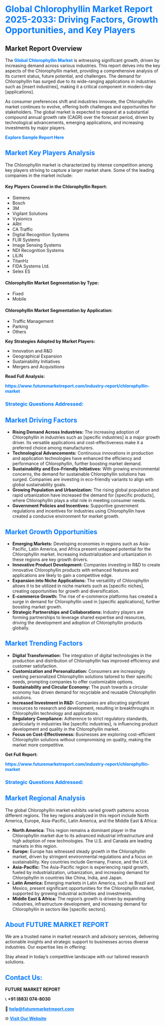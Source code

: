 <h1 style="color: #007BFF;">Global Chlorophyllin Market Report 2025-2033: Driving Factors, Growth Opportunities, and Key Players</h1>

<section id="overview">
<h2>Market Report Overview</h2>
<p>The <a href="https://www.futuremarketreport.com/industry-report/chlorophyllin-market" style="color: #007BFF; text-decoration: none;"><strong>Global Chlorophyllin Market</strong></a> is witnessing significant growth, driven by increasing demand across various industries. This report delves into the key aspects of the Chlorophyllin market, providing a comprehensive analysis of its current status, future potential, and challenges. The demand for Chlorophyllin has surged due to its wide-ranging applications in industries such as [insert industries], making it a critical component in modern-day [applications].</p>
<p>As consumer preferences shift and industries innovate, the Chlorophyllin market continues to evolve, offering both challenges and opportunities for stakeholders. The global market is expected to expand at a substantial compound annual growth rate (CAGR) over the forecast period, driven by technological advancements, emerging applications, and increasing investments by major players.</p>
</section>

<section id="overview">
<p><a href="https://www.futuremarketreport.com/request-sample/reportId=35299" style="color: #007BFF; text-decoration: none;"><strong>Explore Sample Report Here</strong></a></p>
</section>

<section id="key-players">
<h2 style="color: #007BFF;">Market Key Players Analysis</h2>
<p>The Chlorophyllin market is characterized by intense competition among key players striving to capture a larger market share. Some of the leading companies in the market include:</p>
<h4>Key Players Covered in the Chlorophyllin Report:</h4>
<ul><li>Siemens</li><li>Bosch</li><li>3M</li><li>Vigilant Solutions</li><li>Vysionics</li><li>ARH</li><li>CA Traffic</li><li>Digital Recognition Systems</li><li>FLIR Systems</li><li>Image Sensing Systems</li><li>NDI Recognition Systems</li><li>LILIN</li><li>TitanHz</li><li>FIDA Systems Ltd.</li><li>Selex ES</li></ul>
<h4>Chlorophyllin Market Segmentation by Type:</h4>
<ul><li>Fixed</li><li>Mobile</li></ul>

<h4>Chlorophyllin Market Segmentation by Application:</h4>
<ul><li>Traffic Management</li><li>Parking</li><li>Others</li></ul>
<p><strong>Key Strategies Adopted by Market Players:</strong></p>
<ul>
<li>Innovation and R&D</li>
<li>Geographical Expansion</li>
<li>Sustainability Initiatives</li>
<li>Mergers and Acquisitions</li>
</ul>
</section>

<section>
<p><strong>Read Full Analysis: </strong></p><a href="https://www.futuremarketreport.com/industry-report/chlorophyllin-market" style="color: #007BFF; text-decoration: none;"><strong>https://www.futuremarketreport.com/industry-report/chlorophyllin-market</strong></a>
<h3 style="color: #007BFF;">Strategic Questions Addressed:</h3>
</section>

<section id="driving-factors">
<h2 style="color: #007BFF;">Market Driving Factors</h2>
<ul>
<li><strong>Rising Demand Across Industries:</strong> The increasing adoption of Chlorophyllin in industries such as [specific industries] is a major growth driver. Its versatile applications and cost-effectiveness make it a preferred choice among manufacturers.</li>
<li><strong>Technological Advancements:</strong> Continuous innovations in production and application technologies have enhanced the efficiency and performance of Chlorophyllin, further boosting market demand.</li>
<li><strong>Sustainability and Eco-Friendly Initiatives:</strong> With growing environmental concerns, the demand for sustainable Chlorophyllin solutions has surged. Companies are investing in eco-friendly variants to align with global sustainability goals.</li>
<li><strong>Growing Population and Urbanization:</strong> The rising global population and rapid urbanization have increased the demand for [specific products], where Chlorophyllin plays a vital role in meeting consumer needs.</li>
<li><strong>Government Policies and Incentives:</strong> Supportive government regulations and incentives for industries using Chlorophyllin have created a conducive environment for market growth.</li>
</ul>
</section>

<section id="growth-opportunities">
<h2 style="color: #007BFF;">Market Growth Opportunities</h2>
<ul>
<li><strong>Emerging Markets:</strong> Developing economies in regions such as Asia-Pacific, Latin America, and Africa present untapped potential for the Chlorophyllin market. Increasing industrialization and urbanization in these regions are key growth drivers.</li>
<li><strong>Innovative Product Development:</strong> Companies investing in R&D to create innovative Chlorophyllin products with enhanced features and applications are likely to gain a competitive edge.</li>
<li><strong>Expansion into Niche Applications:</strong> The versatility of Chlorophyllin allows it to be utilized in niche markets such as [specific niches], creating opportunities for growth and diversification.</li>
<li><strong>E-commerce Growth:</strong> The rise of e-commerce platforms has created a surge in demand for Chlorophyllin used in [specific applications], further boosting market growth.</li>
<li><strong>Strategic Partnerships and Collaborations:</strong> Industry players are forming partnerships to leverage shared expertise and resources, driving the development and adoption of Chlorophyllin products globally.</li>
</ul>
</section>

<section id="trending-factors">
<h2 style="color: #007BFF;">Market Trending Factors</h2>
<ul>
<li><strong>Digital Transformation:</strong> The integration of digital technologies in the production and distribution of Chlorophyllin has improved efficiency and customer satisfaction.</li>
<li><strong>Customization and Personalization:</strong> Consumers are increasingly seeking personalized Chlorophyllin solutions tailored to their specific needs, prompting companies to offer customizable options.</li>
<li><strong>Sustainability and Circular Economy:</strong> The push towards a circular economy has driven demand for recyclable and reusable Chlorophyllin solutions.</li>
<li><strong>Increased Investment in R&D:</strong> Companies are allocating significant resources to research and development, resulting in breakthroughs in Chlorophyllin technology and applications.</li>
<li><strong>Regulatory Compliance:</strong> Adherence to strict regulatory standards, particularly in industries like [specific industries], is influencing product development and quality in the Chlorophyllin market.</li>
<li><strong>Focus on Cost-Effectiveness:</strong> Businesses are exploring cost-efficient Chlorophyllin solutions without compromising on quality, making the market more competitive.</li>
</ul>
</section>

<section>
<p><strong>Get Full Report: </strong></p><a href="https://www.futuremarketreport.com/industry-report/chlorophyllin-market" style="color: #007BFF; text-decoration: none;"><strong>https://www.futuremarketreport.com/industry-report/chlorophyllin-market</strong></a>
<h3 style="color: #007BFF;">Strategic Questions Addressed:</h3>
</section>


<section id="regional-analysis">
<h2 style="color: #007BFF;">Market Regional Analysis</h2>
<p>The global Chlorophyllin market exhibits varied growth patterns across different regions. The key regions analyzed in this report include North America, Europe, Asia-Pacific, Latin America, and the Middle East & Africa:</p>
<ul>
<li><strong>North America:</strong> This region remains a dominant player in the Chlorophyllin market due to its advanced industrial infrastructure and high adoption of new technologies. The U.S. and Canada are leading markets in this region.</li>
<li><strong>Europe:</strong> Europe has witnessed steady growth in the Chlorophyllin market, driven by stringent environmental regulations and a focus on sustainability. Key countries include Germany, France, and the U.K.</li>
<li><strong>Asia-Pacific:</strong> The Asia-Pacific region is experiencing rapid growth, fueled by industrialization, urbanization, and increasing demand for Chlorophyllin in countries like China, India, and Japan.</li>
<li><strong>Latin America:</strong> Emerging markets in Latin America, such as Brazil and Mexico, present significant opportunities for the Chlorophyllin market, supported by growing industrial activities and investments.</li>
<li><strong>Middle East & Africa:</strong> The region’s growth is driven by expanding industries, infrastructure development, and increasing demand for Chlorophyllin in sectors like [specific sectors].</li>
</ul>
</section>

<footer>
<h2 style="color: #007BFF;">About FUTURE MARKET REPORT</h2>
<p>We are a trusted name in market research and advisory services, delivering actionable insights and strategic support to businesses across diverse industries. Our expertise lies in offering:</p>

<p>Stay ahead in today’s competitive landscape with our tailored research solutions.</p>

<h2 style="color: #007BFF;">Contact Us:</h2>
<p><strong>FUTURE MARKET REPORT</strong></p>
<p>📞 <strong>+91 (883) 074-8030</strong></p>
<p>📧 <strong><a href="mailto:help@futuremarketreport.com" style="color: #007BFF;">help@futuremarketreport.com</a></strong></p>
<p>🌐 <strong><a href="https://www.futuremarketreport.com/" style="color: #007BFF;">Visit Our Website</a></strong></p>
</footer>